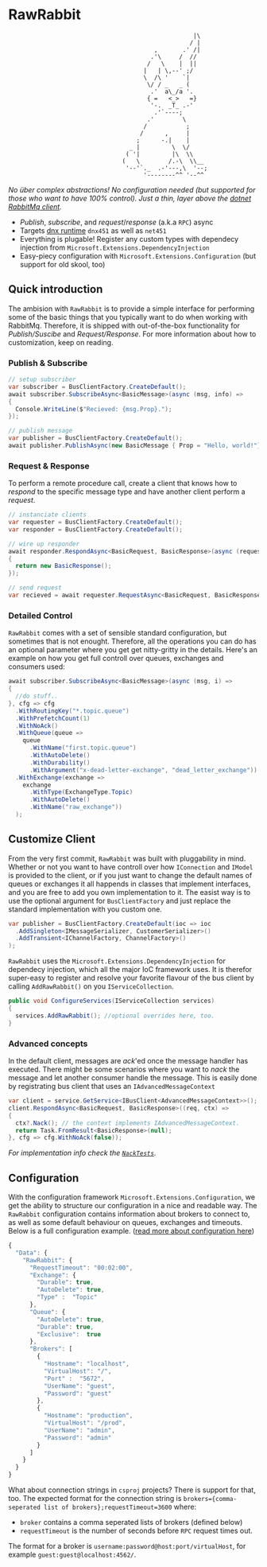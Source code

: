# RawRabbit
                                                        |\    
                                                       / |    
                                             ,       .' /|    
                                            .'\     /  //     
                                           /   \    |  ||     
                                          |   | \,--' ;/      
                                          \  /\ '    `|       
                                           \/ / _   _ (       
                                            .'  a\_/a '.      
                                           { =   <_>   =}     
                                            '-.  _T_ .-'      
                                             .'`----;         
                                           .'        \        
                                          /           ;       
                                         /      ,     |       
                                        ;      -.|    |       
                                      _ |         \  \/       
                                     ( '|         |\  \\      
                                    (   \        /.-\  \\__   
                                     '--'`._  .-'---,\  '--;  
                                          '--------^^ '--^^   
_No über complex abstractions! No configuration needed (but supported for those who want to have 100% control). Just a thin, layer above the [dotnet RabbitMq client](https://github.com/rabbitmq/rabbitmq-dotnet-client)._

* _Publish_, _subscribe_, and _request_/_response_ (a.k.a `RPC`) async
* Targets [dnx runtime](https://github.com/aspnet/dnx) `dnx451` as well as `net451`
* Everything is plugable! Register any custom types with dependecy injection from `Microsoft.Extensions.DependencyInjection`
* Easy-piecy configuration with `Microsoft.Extensions.Configuration` (but support for old skool, too)

## Quick introduction
The ambision with `RawRabbit` is to provide a simple interface for performing some of the basic things that you typically want to do when working with RabbitMq. Therefore, it is shipped with out-of-the-box functionality for _Publish/Suscibe_ and _Request/Response_. For more information about how to customization, keep on reading.
### Publish & Subscribe
```csharp
// setup subscriber
var subscriber = BusClientFactory.CreateDefault();
await subscriber.SubscribeAsync<BasicMessage>(async (msg, info) =>
{
  Console.WriteLine($"Recieved: {msg.Prop}.");
});

// publish message
var publisher = BusClientFactory.CreateDefault();
await publisher.PublishAsync(new BasicMessage { Prop = "Hello, world!"});
```
### Request & Response
To perform a remote procedure call, create a client that knows how to _respond_ to the specific message type and have another client perform a _request_.

```csharp
// instanciate clients
var requester = BusClientFactory.CreateDefault();
var responder = BusClientFactory.CreateDefault();

// wire up responder
await responder.RespondAsync<BasicRequest, BasicResponse>(async (request, context) =>
{
  return new BasicResponse();
});

// send request
var recieved = await requester.RequestAsync<BasicRequest, BasicResponse>();
```
### Detailed Control
`RawRabbit` comes with a set of sensible standard configuration, but sometimes that is not enought. Therefore, all the operations you can do has an optional parameter where you get get nitty-gritty in the details. Here's an example on how you get full controll over queues, exchanges and consumers used:
```csharp
await subscriber.SubscribeAsync<BasicMessage>(async (msg, i) =>
{
  //do stuff..
}, cfg => cfg
  .WithRoutingKey("*.topic.queue")
  .WithPrefetchCount(1)
  .WithNoAck()
  .WithQueue(queue =>
    queue
      .WithName("first.topic.queue")
      .WithAutoDelete()
      .WithDurability()
      .WithArgument("x-dead-letter-exchange", "dead_letter_exchange"))
  .WithExchange(exchange =>
    exchange
      .WithType(ExchangeType.Topic)
      .WithAutoDelete()
      .WithName("raw_exchange"))
  );
```

## Customize Client
From the very first commit, `RawRabbit` was built with pluggability in mind. Whether or not you want to have controll over how `IConnection` and `IModel` is provided to the client, or if you just want to change the default names of queues or exchanges it all happends in classes that implement interfaces, and you are free to add you own implementation to it. The easist way is to use the optional argument for `BusClientFactory` and just replace the standard implementation with you custom one. 
```csharp
var publisher = BusClientFactory.CreateDefault(ioc => ioc
  .AddSingleton<IMessageSerializer, CustomerSerializer>()
  .AddTransient<IChannelFactory, ChannelFactory>()
);
```
`RawRabbit` uses the `Microsoft.Extensions.DependencyInjection` for dependecy injection, which all the major IoC framework uses. It is therefor super-easy to register and resolve your favorite flavour of the bus client by calling `AddRawRabbit()` on you `IServiceCollection`.
```csharp
public void ConfigureServices(IServiceCollection services)
{
  services.AddRawRabbit(); //optional overrides here, too.
}
```
### Advanced concepts
In the default client, messages are _ack_'ed once the message handler has executed. There might be some scenarios where you want to _nack_ the message and let another consumer handle the message. This is easily done by registrating bus client that uses an `IAdvancedMessageContext`

```csharp
var client = service.GetService<IBusClient<AdvancedMessageContext>>();
client.RespondAsync<BasicRequest, BasicResponse>((req, ctx) =>
{
  ctx?.Nack(); // the context implements IAdvancedMessageContext.
  return Task.FromResult<BasicResponse>(null);
}, cfg => cfg.WithNoAck(false));
```
_For implementation info check the [`NackTests`](https://github.com/pardahlman/RawRabbit/blob/master/src/RawRabbit.IntegrationTests/Features/NackingTests.cs)._

## Configuration
With the configuration framework `Microsoft.Extensions.Configuration`, we get the ability to structure our configuration in a nice and readable way. The `RawRabbit` configuration contains information about brokers to connect to, as well as some default behaviour on queues, exchanges and timeouts. Below is a full configuration example. ([read more about configuration here](http://whereslou.com/2014/05/23/asp-net-vnext-moving-parts-iconfiguration/))
```js
{
  "Data": {
    "RawRabbit": {
      "RequestTimeout": "00:02:00",
      "Exchange": {
        "Durable": true,
        "AutoDelete": true,
        "Type" :  "Topic"
      },
      "Queue": {
        "AutoDelete": true,
        "Durable": true,
        "Exclusive":  true
      },
      "Brokers": [
        {
          "Hostname": "localhost",
          "VirtualHost": "/",
          "Port" :  "5672",
          "UserName": "guest",
          "Password": "guest"
        },
        {
          "Hostname": "production",
          "VirtualHost": "/prod",
          "UserName": "admin",
          "Password": "admin"
        }
      ]
    }
  }
}
```
What about connection strings in `csproj` projects? There is support for that, too. The expected format for the connection string is `brokers={comma-seperated list of brokers};requestTimeout=3600`
where:

* `broker` contains a comma seperated lists of brokers (defined below)
* `requestTimeout` is the number of seconds before `RPC` request times out.

The format for a broker is `username:password@host:port/virtualHost`, for example `guest:guest@localhost:4562/`.